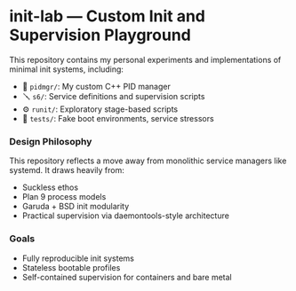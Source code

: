 # init-lab — Custom Init and Supervision Playground

This repository contains my personal experiments and implementations of minimal init systems, including:

- 🧠 `pidmgr/`: My custom C++ PID manager
- 🪛 `s6/`: Service definitions and supervision scripts
- ⚙️ `runit/`: Exploratory stage-based scripts
- 🧪 `tests/`: Fake boot environments, service stressors

### Design Philosophy
This repository reflects a move away from monolithic service managers like systemd. It draws heavily from:

- Suckless ethos
- Plan 9 process models
- Garuda + BSD init modularity
- Practical supervision via daemontools-style architecture

### Goals
- Fully reproducible init systems
- Stateless bootable profiles
- Self-contained supervision for containers and bare metal
